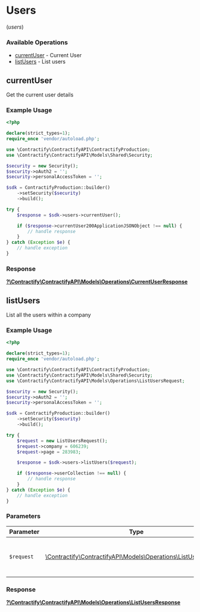 # Users
(*users*)

### Available Operations

* [currentUser](#currentuser) - Current User
* [listUsers](#listusers) - List users

## currentUser

Get the current user details

### Example Usage

```php
<?php

declare(strict_types=1);
require_once 'vendor/autoload.php';

use \Contractify\ContractifyAPI\ContractifyProduction;
use \Contractify\ContractifyAPI\Models\Shared\Security;

$security = new Security();
$security->oAuth2 = '';
$security->personalAccessToken = '';

$sdk = ContractifyProduction::builder()
    ->setSecurity($security)
    ->build();

try {
    $response = $sdk->users->currentUser();

    if ($response->currentUser200ApplicationJSONObject !== null) {
        // handle response
    }
} catch (Exception $e) {
    // handle exception
}
```


### Response

**[?\Contractify\ContractifyAPI\Models\Operations\CurrentUserResponse](../../models/operations/CurrentUserResponse.md)**


## listUsers

List all the users within a company

### Example Usage

```php
<?php

declare(strict_types=1);
require_once 'vendor/autoload.php';

use \Contractify\ContractifyAPI\ContractifyProduction;
use \Contractify\ContractifyAPI\Models\Shared\Security;
use \Contractify\ContractifyAPI\Models\Operations\ListUsersRequest;

$security = new Security();
$security->oAuth2 = '';
$security->personalAccessToken = '';

$sdk = ContractifyProduction::builder()
    ->setSecurity($security)
    ->build();

try {
    $request = new ListUsersRequest();
    $request->company = 606239;
    $request->page = 283983;

    $response = $sdk->users->listUsers($request);

    if ($response->userCollection !== null) {
        // handle response
    }
} catch (Exception $e) {
    // handle exception
}
```

### Parameters

| Parameter                                                                                                     | Type                                                                                                          | Required                                                                                                      | Description                                                                                                   |
| ------------------------------------------------------------------------------------------------------------- | ------------------------------------------------------------------------------------------------------------- | ------------------------------------------------------------------------------------------------------------- | ------------------------------------------------------------------------------------------------------------- |
| `$request`                                                                                                    | [\Contractify\ContractifyAPI\Models\Operations\ListUsersRequest](../../models/operations/ListUsersRequest.md) | :heavy_check_mark:                                                                                            | The request object to use for the request.                                                                    |


### Response

**[?\Contractify\ContractifyAPI\Models\Operations\ListUsersResponse](../../models/operations/ListUsersResponse.md)**

